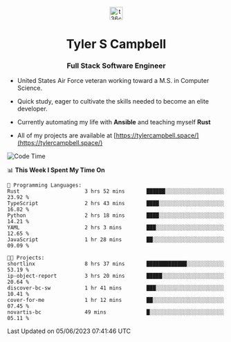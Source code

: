 <p align="center">
<a href="https://www.linkedin.com/in/t36campbell" target="blank"><img align="center" src="https://ik.imagekit.io/t36campbell/Portfolio/linkedin.png.original_m8bbGgPh6.png" alt="t36campbell" height="30" width="30" /></a>
</p>
<h1 align="center">Tyler S Campbell</h1>
<h3 align="center">Full Stack Software Engineer</h3>

* United States Air Force veteran working toward a M.S. in Computer Science.

* Quick study, eager to cultivate the skills needed to become an elite developer.

* Currently automating my life with **Ansible** and teaching myself **Rust**

* All of my projects are available at [https://tylercampbell.space/](https://tylercampbell.space/)

<!--START_SECTION:waka-->
![Code Time](http://img.shields.io/badge/Code%20Time-2%2C545%20hrs%2032%20mins-blue)

📊 **This Week I Spent My Time On** 

```text
💬 Programming Languages: 
Rust                     3 hrs 52 mins       ██████░░░░░░░░░░░░░░░░░░░   23.92 % 
TypeScript               2 hrs 43 mins       ████░░░░░░░░░░░░░░░░░░░░░   16.82 % 
Python                   2 hrs 18 mins       ████░░░░░░░░░░░░░░░░░░░░░   14.21 % 
YAML                     2 hrs 3 mins        ███░░░░░░░░░░░░░░░░░░░░░░   12.65 % 
JavaScript               1 hr 28 mins        ██░░░░░░░░░░░░░░░░░░░░░░░   09.09 % 

🐱‍💻 Projects: 
shortlinx                8 hrs 37 mins       █████████████░░░░░░░░░░░░   53.19 % 
ip-object-report         3 hrs 20 mins       █████░░░░░░░░░░░░░░░░░░░░   20.64 % 
discover-bc-sw           1 hr 41 mins        ███░░░░░░░░░░░░░░░░░░░░░░   10.41 % 
cover-for-me             1 hr 12 mins        ██░░░░░░░░░░░░░░░░░░░░░░░   07.45 % 
novartis-bc              49 mins             █░░░░░░░░░░░░░░░░░░░░░░░░   05.11 % 
```


 Last Updated on 05/06/2023 07:41:46 UTC
<!--END_SECTION:waka-->

